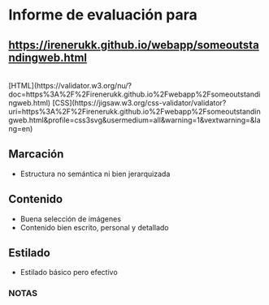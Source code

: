 # Informe de evaluación para<br/>
## https://irenerukk.github.io/webapp/someoutstandingweb.html
<br/>
[HTML](https://validator.w3.org/nu/?doc=https%3A%2F%2Firenerukk.github.io%2Fwebapp%2Fsomeoutstandingweb.html)
[CSS](https://jigsaw.w3.org/css-validator/validator?uri=https%3A%2F%2Firenerukk.github.io%2Fwebapp%2Fsomeoutstandingweb.html&profile=css3svg&usermedium=all&warning=1&vextwarning=&lang=en)
<br/>

## Marcación
- Estructura no semántica ni bien jerarquizada

## Contenido
- Buena selección de imágenes
- Contenido bien escrito, personal y detallado

## Estilado
- Estilado básico pero efectivo


### NOTAS
